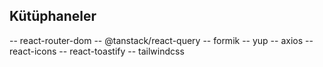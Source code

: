 ## Kütüphaneler

-- react-router-dom
-- @tanstack/react-query
-- formik
-- yup
-- axios
-- react-icons
-- react-toastify
-- tailwindcss
